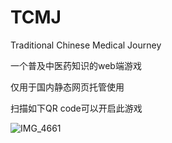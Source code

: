# TCMJ
Traditional Chinese Medical Journey

一个普及中医药知识的web端游戏

仅用于国内静态网页托管使用

扫描如下QR code可以开启此游戏

![IMG_4661](https://user-images.githubusercontent.com/73706132/235364058-f04bffe3-6c2a-428a-b5bf-da133ee490bf.PNG)
